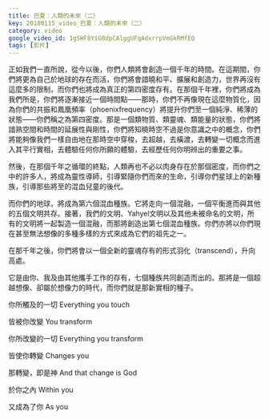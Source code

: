 ```yaml
---
title: 巴夏：人類的未來（二）
key: 20180115_video_巴夏：人類的未來（二）
category: video
google_video_id: 1gSHF8YiG0dpCAlggUFqAdxrrpVmGkRMfEQ
tags: [影片]
---
```


正如我們一直所說，從今以後，你們人類將會創造一個千年的時間。在這期間，你們將更為自己於地球的存在而活，你們將會諳曉和平、擴展和創造力，世界再沒有這麼多的限制，而你們也將成為真正的第四密度存有。在那個千年裡，你們將成為我們所是，你們將逐漸接近一個時間點——那時，你們不再像現在這麼物質化，因為你們的共振和鳳凰頻率（phoenixfrequency）將提升你們至一個純淨、稀薄的狀態——你們稱之為第四密度。那是一個類物質、類靈魂、類能量的狀態，你們將諳熟空間和時間的延展性與剛性，你們將知曉時空不過是你意識之中的概念，你們將能夠像我們一樣自由地在那時空中穿梭，去超越，去橫渡，去轉變一切概念而進入其平行實相，去體驗任何你所願的體驗，去經歷任何你明辨出的重要之事。

然後，在那個千年之循環的終點，人類再也不必以肉身存在於那個密度，而你們之中的許多人，將成為靈性導師，引導緊隨你們而來的生命，引導你們星球上的新種族，引導那些將至的混血兒童的後代。

而你們的地球，將成為第六個混血種族。它將走向一個混融，一個平衡進而與其他的五個文明共存。接著，我們的文明、Yahyel文明以及其他未被命名的文明，所有的文明將一起製造一個混融，而那將創造出第七個混血種族。你們亦將以你們現在甚至無法想像的多種多樣的方式來成為它們的祖先之一。

在那千年之後，你們將會以一個全新的靈魂存有的形式羽化（transcend），升向高處。

它是由你、我及由其他攜手工作的存有，七個種族共同創造而出的。那將是一個超越想像、卻屬於想像力的時代，而你們就是那新實相的種子。

你所觸及的一切 Everything you touch

皆被你改變 You transform

你所改變的一切 Everything you transform

皆使你轉變 Changes you

那轉變，即是神 And that change is God

於你之內 Within you

又成為了你 As you
